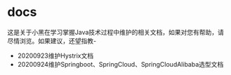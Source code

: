 # docs
这是关于小黑在学习掌握Java技术过程中维护的相关文档，如果对您有帮助，请尽情浏览。如果建议，还望指教- 
- 20200923维护Hystrix文档
- 20200924维护Springboot、SpringCloud、SpringCloudAlibaba选型文档
